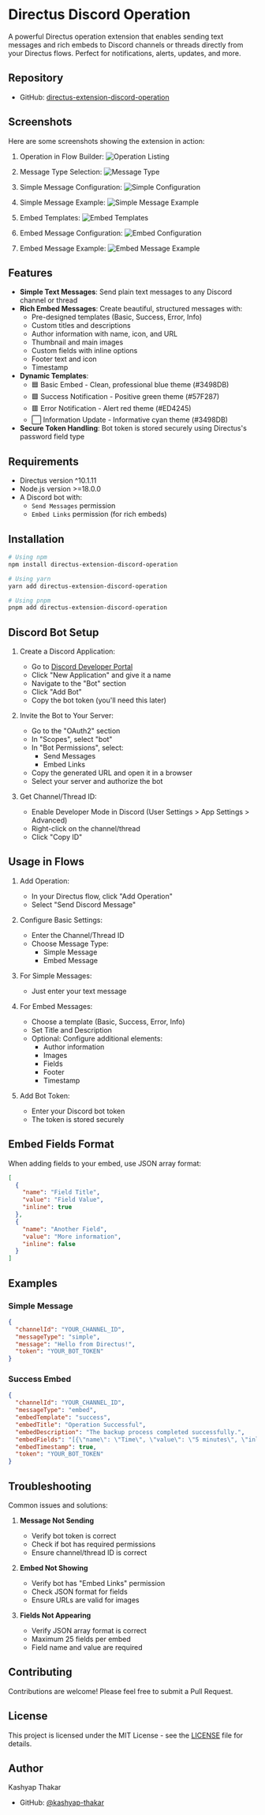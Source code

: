 # Directus Discord Operation

A powerful Directus operation extension that enables sending text messages and rich embeds to Discord channels or threads directly from your Directus flows. Perfect for notifications, alerts, updates, and more.

## Repository

- GitHub: [directus-extension-discord-operation](https://github.com/kashyap-thakar/directus-extension-discord-operation)

## Screenshots

Here are some screenshots showing the extension in action:

1. Operation in Flow Builder:
   ![Operation Listing](images/operation-listing.png)

2. Message Type Selection:
   ![Message Type](images/message-type.png)

3. Simple Message Configuration:
   ![Simple Configuration](images/simple-example.png)

4. Simple Message Example:
   ![Simple Message Example](images/simple-message-example.png)

5. Embed Templates:
   ![Embed Templates](images/embed-templates.png)

6. Embed Message Configuration:
   ![Embed Configuration](images/embed-example.png)

7. Embed Message Example:
   ![Embed Message Example](images/embed-message-example.png)

## Features

- **Simple Text Messages**: Send plain text messages to any Discord channel or thread
- **Rich Embed Messages**: Create beautiful, structured messages with:
  - Pre-designed templates (Basic, Success, Error, Info)
  - Custom titles and descriptions
  - Author information with name, icon, and URL
  - Thumbnail and main images
  - Custom fields with inline options
  - Footer text and icon
  - Timestamp
- **Dynamic Templates**:
  - 🟦 Basic Embed - Clean, professional blue theme (#3498DB)
  - 🟩 Success Notification - Positive green theme (#57F287)
  - 🟥 Error Notification - Alert red theme (#ED4245)
  - ⬜️ Information Update - Informative cyan theme (#3498DB)
- **Secure Token Handling**: Bot token is stored securely using Directus's password field type

## Requirements

- Directus version ^10.1.11
- Node.js version >=18.0.0
- A Discord bot with:
  - `Send Messages` permission
  - `Embed Links` permission (for rich embeds)

## Installation

```bash
# Using npm
npm install directus-extension-discord-operation

# Using yarn
yarn add directus-extension-discord-operation

# Using pnpm
pnpm add directus-extension-discord-operation
```

## Discord Bot Setup

1. Create a Discord Application:

   - Go to [Discord Developer Portal](https://discord.com/developers/applications)
   - Click "New Application" and give it a name
   - Navigate to the "Bot" section
   - Click "Add Bot"
   - Copy the bot token (you'll need this later)

2. Invite the Bot to Your Server:

   - Go to the "OAuth2" section
   - In "Scopes", select "bot"
   - In "Bot Permissions", select:
     - Send Messages
     - Embed Links
   - Copy the generated URL and open it in a browser
   - Select your server and authorize the bot

3. Get Channel/Thread ID:
   - Enable Developer Mode in Discord (User Settings > App Settings > Advanced)
   - Right-click on the channel/thread
   - Click "Copy ID"

## Usage in Flows

1. Add Operation:

   - In your Directus flow, click "Add Operation"
   - Select "Send Discord Message"

2. Configure Basic Settings:

   - Enter the Channel/Thread ID
   - Choose Message Type:
     - Simple Message
     - Embed Message

3. For Simple Messages:

   - Just enter your text message

4. For Embed Messages:

   - Choose a template (Basic, Success, Error, Info)
   - Set Title and Description
   - Optional: Configure additional elements:
     - Author information
     - Images
     - Fields
     - Footer
     - Timestamp

5. Add Bot Token:
   - Enter your Discord bot token
   - The token is stored securely

## Embed Fields Format

When adding fields to your embed, use JSON array format:

```json
[
  {
    "name": "Field Title",
    "value": "Field Value",
    "inline": true
  },
  {
    "name": "Another Field",
    "value": "More information",
    "inline": false
  }
]
```

## Examples

### Simple Message

```json
{
  "channelId": "YOUR_CHANNEL_ID",
  "messageType": "simple",
  "message": "Hello from Directus!",
  "token": "YOUR_BOT_TOKEN"
}
```

### Success Embed

```json
{
  "channelId": "YOUR_CHANNEL_ID",
  "messageType": "embed",
  "embedTemplate": "success",
  "embedTitle": "Operation Successful",
  "embedDescription": "The backup process completed successfully.",
  "embedFields": "[{\"name\": \"Time\", \"value\": \"5 minutes\", \"inline\": true}, {\"name\": \"Size\", \"value\": \"1.2GB\", \"inline\": true}]",
  "embedTimestamp": true,
  "token": "YOUR_BOT_TOKEN"
}
```

## Troubleshooting

Common issues and solutions:

1. **Message Not Sending**

   - Verify bot token is correct
   - Check if bot has required permissions
   - Ensure channel/thread ID is correct

2. **Embed Not Showing**

   - Verify bot has "Embed Links" permission
   - Check JSON format for fields
   - Ensure URLs are valid for images

3. **Fields Not Appearing**
   - Verify JSON array format is correct
   - Maximum 25 fields per embed
   - Field name and value are required

## Contributing

Contributions are welcome! Please feel free to submit a Pull Request.

## License

This project is licensed under the MIT License - see the [LICENSE](LICENSE) file for details.

## Author

Kashyap Thakar

- GitHub: [@kashyap-thakar](https://github.com/kashyap-thakar)

